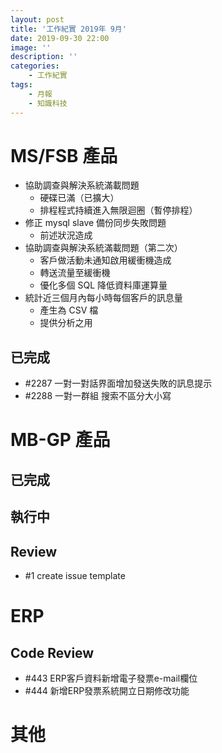 ```yaml
---
layout: post
title: '工作紀實 2019年 9月'
date: 2019-09-30 22:00
image: ''
description: ''
categories:
    - 工作紀實
tags:
    - 月報
    - 知識科技
---
```


# MS/FSB 產品

* 協助調查與解決系統滿載問題
    + 硬碟已滿（已擴大）
    + 排程程式持續進入無限迴圈（暫停排程）
* 修正 mysql slave 備份同步失敗問題
    + 前述狀況造成
* 協助調查與解決系統滿載問題（第二次）
    + 客戶做活動未通知啟用緩衝機造成
    + 轉送流量至緩衝機
    + 優化多個 SQL 降低資料庫運算量
* 統計近三個月內每小時每個客戶的訊息量
    + 產生為 CSV 檔
    + 提供分析之用

## 已完成

* #2287 一對一對話界面增加發送失敗的訊息提示
* #2288 一對一群組 搜索不區分大小寫

# MB-GP 產品

## 已完成

## 執行中

## Review

* #1 create issue template

# ERP

## Code Review

* #443 ERP客戶資料新增電子發票e-mail欄位
* #444 新增ERP發票系統開立日期修改功能

# 其他
